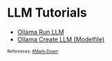 # LLM Tutorials
* [Ollama Run LLM](https://github.com/danishdyna/LLM/blob/main/LLM-RUN.md)
* [Ollama Create LLM (Modelfile)](https://github.com/danishdyna/LLM/blob/main/LLM-MODELS.md)

<sub><sub>
Refenreces: [#Mark-Down](https://daringfireball.net/projects/markdown/)
